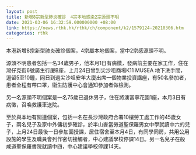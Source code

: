 ```yaml
---
layout: post
title: 新增8宗新型肺炎確診　4宗本地感染2宗源頭不明
date: 2021-03-06 16:32:59.000000000 +08:00
link: https://news.rthk.hk/rthk/ch/component/k2/1579124-20210306.htm
categories: rthk
---
```


本港新增8宗新型肺炎確診個案，4宗屬本地個案，當中2宗感源頭不明。

源頭不明患者包括一名34歲男子，他本月1日有病徵，發病前主要在家工作，住在灣仔克街6號廣生行廈B座，上月24日曾到尖沙咀商場K11 MUSEA 地下洗手間，逗留5至10鐘，同日到過尖沙咀安年大廈出席一個物業投資講座，有50名參加者，患者全程有帶口罩，衞生防護中心會通知參加者做檢測。 

另一名源頭不明個案是一名75歲已退休男子，住在將澳富寧花園1座，本月3日有病徵，召喚救護車送院。

至於與本地有關連個案，包括一名在長沙灣政府合署10樓勞工處工作的45歲女子，兩名兒子及家中外傭初步確診，於半山麥當勞道聖保羅男女中學就讀中六的兒子，上月24日最後一日參加面授課，居住宿舍至本月4日，有同學同房，共用公用設施的學生及職員會列作密切接觸者，中心建議學校停課14日。另一名兒子在般咸道聖保羅書院就讀中四，中心建議學校停課14天。
